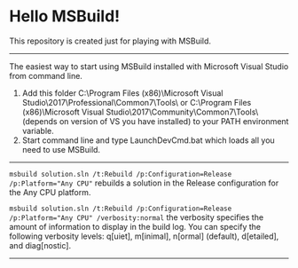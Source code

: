 # Hello MSBuild!

This repository is created just for playing with MSBuild.

***

The easiest way to start using MSBuild installed with Microsoft Visual Studio from command line. 
1. Add this folder C:\Program Files (x86)\Microsoft Visual Studio\2017\Professional\Common7\Tools\ or C:\Program Files (x86)\Microsoft Visual Studio\2017\Community\Common7\Tools\ (depends on version of VS you have installed) to your PATH environment variable.
2. Start command line and type LaunchDevCmd.bat which loads all you need to use MSBuild.

***

`msbuild solution.sln /t:Rebuild /p:Configuration=Release /p:Platform="Any CPU"` rebuilds a solution in the Release configuration for the Any CPU platform.

`msbuild solution.sln /t:Rebuild /p:Configuration=Release /p:Platform="Any CPU" /verbosity:normal` the verbosity specifies the amount of information to display in the build log. You can specify the following verbosity levels: q[uiet], m[inimal], n[ormal] (default), d[etailed], and diag[nostic].

***
